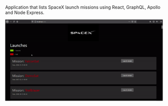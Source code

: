 Application that lists SpaceX launch missions using React, GraphQL, Apollo and Node Express.


<img src="spacexgif.gif" alt="Gif">
